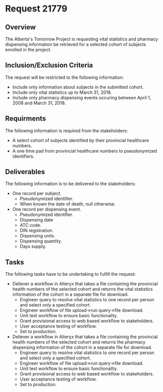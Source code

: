 # Request 21779

## Overview
The Alberta's Tomorrow Project is requesting vital statistics and pharmacy dispensing information be retrieved for a selected cohort of subjects enrolled in the project.

## Inclusion/Exclusion Criteria
The request will be restricted to the following information:

* Include only information about subjects in the submitted cohort.
* Include only vital statistics up to March 31, 2018.
* Include only pharmacy dispensing events occuring between April 1, 2008 and March 31, 2018.

## Requirments
The following information is required from the stakeholders:

* A select cohort of subjects identified by their provincial healthcare numbers.
* A one time pad from provincial healthcare numbers to pseudonymized identifiers.

## Deliverables
The following information is to be delivered to the stakeholders:

* One record per subject.
    * Pseudonymized identifier.
    * When known the date of death, null otherwise.
* One record per dispensing event.
    * Pseudonymized identifier.
    * Dispensing date
    * ATC code.
    * DIN registration.
    * Dispensing units.
    * Dispensing quantity.
    * Days supply.

## Tasks
The following tasks have to be undertaking to fulfill the request:

* Deliever a workflow in Alteryx that takes a file containing the provincial health numbers of the selected cohort and returns the vital statistics information of the cohort in a separate file for download.
   * Engineer query to resolve vital statistics to one record per person and select only a specified cohort.
   * Engineer workflow of file upload->run query->file download.
   * Unit test workflow to ensure basic functionality.
   * Grant provisional access to web based workflow to stakeholders.
   * User acceptance testing of workflow.
   * Set to production.
* Deliever a workflow in Alteryx that takes a file containing the provincial health numbers of the selected cohort and returns the pharmacy dispensing information of the cohort in a separate file for download.
    * Engineer query to resolve vital statistics to one record per person and select only a specified cohort.
    * Engineer workflow of file upload->run query->file download.
    * Unit test workflow to ensure basic functionality.
    * Grant provisional access to web based workflow to stakeholders.
    * User acceptance testing of workflow.
    * Set to production.
